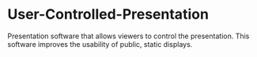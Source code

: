 User-Controlled-Presentation
============================

Presentation software that allows viewers to control the presentation.  This software improves the usability of public, static displays.
